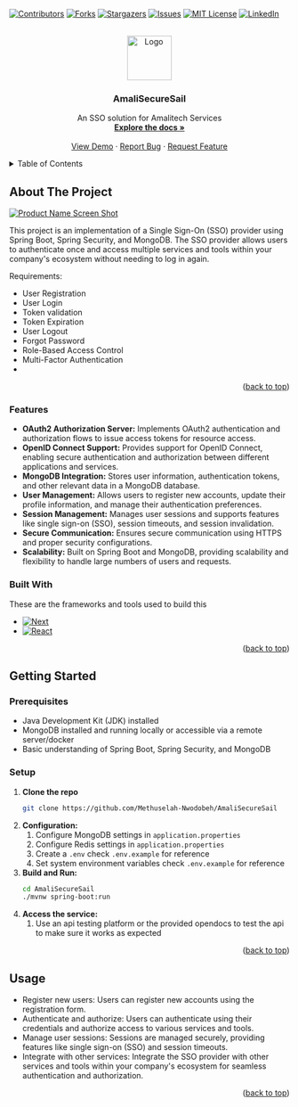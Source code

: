 <a name="readme-top"></a>
[![Contributors][contributors-shield]][contributors-url]
[![Forks][forks-shield]][forks-url]
[![Stargazers][stars-shield]][stars-url]
[![Issues][issues-shield]][issues-url]
[![MIT License][license-shield]][license-url]
[![LinkedIn][linkedin-shield]][linkedin-url]



<!-- PROJECT LOGO -->
<br />
<div align="center">
  <a href="https://ik.imagekit.io/methuselah/Mini/Link.png?updatedAt=1709999273863">
    <img src="images/logo.png" alt="Logo" width="80" height="80">
  </a>

  <h3 align="center">AmaliSecureSail</h3>

  <p align="center">
    An SSO solution for Amalitech Services
    <br />
    <a href="https://github.com/othneildrew/Best-README-Template"><strong>Explore the docs »</strong></a>
    <br />
    <br />
    <a href="https://github.com/othneildrew/Best-README-Template">View Demo</a>
    ·
    <a href="https://github.com/othneildrew/Best-README-Template/issues">Report Bug</a>
    ·
    <a href="https://github.com/othneildrew/Best-README-Template/issues">Request Feature</a>
  </p>
</div>



<!-- TABLE OF CONTENTS -->
<details>
  <summary>Table of Contents</summary>
  <ol>
    <li>
      <a href="#about-the-project">About The Project</a>
      <ul>
        <li><a href="#built-with">Built With</a></li>
      </ul>
    </li>
    <li>
      <a href="#getting-started">Getting Started</a>
      <ul>
        <li><a href="#prerequisites">Prerequisites</a></li>
        <li><a href="#installation">Installation</a></li>
      </ul>
    </li>
    <li><a href="#usage">Usage</a></li>
    <li><a href="#roadmap">Roadmap</a></li>
    <li><a href="#contributing">Contributing</a></li>
    <li><a href="#license">License</a></li>
    <li><a href="#contact">Contact</a></li>
    <li><a href="#acknowledgments">Acknowledgments</a></li>
  </ol>
</details>



<!-- ABOUT THE PROJECT -->
## About The Project

[![Product Name Screen Shot][product-screenshot]](https://example.com)

This project is an implementation of a Single Sign-On (SSO) provider using Spring Boot, Spring Security, and MongoDB. The SSO provider allows users to authenticate once and access multiple services and tools within your company's ecosystem without needing to log in again.

Requirements:
* User Registration
* User Login
* Token validation
* Token Expiration
* User Logout
* Forgot Password
* Role-Based Access Control
* Multi-Factor Authentication
*

<p align="right">(<a href="#readme-top">back to top</a>)</p>

### Features
* **OAuth2 Authorization Server:** Implements OAuth2 authentication and authorization flows to issue access tokens for resource access.
* **OpenID Connect Support:** Provides support for OpenID Connect, enabling secure authentication and authorization between different applications and services.
* **MongoDB Integration:** Stores user information, authentication tokens, and other relevant data in a MongoDB database.
* **User Management:** Allows users to register new accounts, update their profile information, and manage their authentication preferences.
* **Session Management:** Manages user sessions and supports features like single sign-on (SSO), session timeouts, and session invalidation.
* **Secure Communication:** Ensures secure communication using HTTPS and proper security configurations.
* **Scalability:** Built on Spring Boot and MongoDB, providing scalability and flexibility to handle large numbers of users and requests.

### Built With

These are the frameworks and tools used to build this

* [![Next][Next.js]][Next-url]
* [![React][React.js]][React-url]

<p align="right">(<a href="#readme-top">back to top</a>)</p>



<!-- GETTING STARTED -->
## Getting Started

### Prerequisites

* Java Development Kit (JDK) installed
* MongoDB installed and running locally or accessible via a remote server/docker
* Basic understanding of Spring Boot, Spring Security, and MongoDB

### Setup

1. **Clone the repo**
   ```sh
   git clone https://github.com/Methuselah-Nwodobeh/AmaliSecureSail
   ```
2. **Configuration:**
   1. Configure MongoDB settings in `application.properties`
   2. Configure Redis settings in `application.properties`
   3. Create a `.env` check `.env.example` for reference
   4. Set system environment variables check `.env.example` for reference
3. **Build and Run:**
   ```bash
   cd AmaliSecureSail
   ./mvnw spring-boot:run
   ```
4. **Access the service:**
   1. Use an api testing platform or the provided opendocs to test the api to make sure it works as expected

<p align="right">(<a href="#readme-top">back to top</a>)</p>



<!-- USAGE EXAMPLES -->
## Usage

* Register new users: Users can register new accounts using the registration form.
* Authenticate and authorize: Users can authenticate using their credentials and authorize access to various services and tools.
* Manage user sessions: Sessions are managed securely, providing features like single sign-on (SSO) and session timeouts.
* Integrate with other services: Integrate the SSO provider with other services and tools within your company's ecosystem for seamless authentication and authorization.

<p align="right">(<a href="#readme-top">back to top</a>)</p>



[//]: # (Add other fields later)


<!-- MARKDOWN LINKS & IMAGES -->
<!-- https://www.markdownguide.org/basic-syntax/#reference-style-links -->
[contributors-shield]: https://img.shields.io/github/contributors/othneildrew/Best-README-Template.svg?style=for-the-badge
[contributors-url]: https://github.com/othneildrew/Best-README-Template/graphs/contributors
[forks-shield]: https://img.shields.io/github/forks/othneildrew/Best-README-Template.svg?style=for-the-badge
[forks-url]: https://github.com/othneildrew/Best-README-Template/network/members
[stars-shield]: https://img.shields.io/github/stars/othneildrew/Best-README-Template.svg?style=for-the-badge
[stars-url]: https://github.com/othneildrew/Best-README-Template/stargazers
[issues-shield]: https://img.shields.io/github/issues/othneildrew/Best-README-Template.svg?style=for-the-badge
[issues-url]: https://github.com/othneildrew/Best-README-Template/issues
[license-shield]: https://img.shields.io/github/license/othneildrew/Best-README-Template.svg?style=for-the-badge
[license-url]: https://github.com/othneildrew/Best-README-Template/blob/master/LICENSE.txt
[linkedin-shield]: https://img.shields.io/badge/-LinkedIn-black.svg?style=for-the-badge&logo=linkedin&colorB=555
[linkedin-url]: https://linkedin.com/in/othneildrew
[product-screenshot]: images/screenshot.png
[Next.js]: https://img.shields.io/badge/next.js-000000?style=for-the-badge&logo=nextdotjs&logoColor=white
[Next-url]: https://nextjs.org/
[React.js]: https://img.shields.io/badge/React-20232A?style=for-the-badge&logo=react&logoColor=61DAFB
[React-url]: https://reactjs.org/
[Vue.js]: https://img.shields.io/badge/Vue.js-35495E?style=for-the-badge&logo=vuedotjs&logoColor=4FC08D
[Vue-url]: https://vuejs.org/
[Angular.io]: https://img.shields.io/badge/Angular-DD0031?style=for-the-badge&logo=angular&logoColor=white
[Angular-url]: https://angular.io/
[Svelte.dev]: https://img.shields.io/badge/Svelte-4A4A55?style=for-the-badge&logo=svelte&logoColor=FF3E00
[Svelte-url]: https://svelte.dev/
[Laravel.com]: https://img.shields.io/badge/Laravel-FF2D20?style=for-the-badge&logo=laravel&logoColor=white
[Laravel-url]: https://laravel.com
[Bootstrap.com]: https://img.shields.io/badge/Bootstrap-563D7C?style=for-the-badge&logo=bootstrap&logoColor=white
[Bootstrap-url]: https://getbootstrap.com
[JQuery.com]: https://img.shields.io/badge/jQuery-0769AD?style=for-the-badge&logo=jquery&logoColor=white
[JQuery-url]: https://jquery.com 
